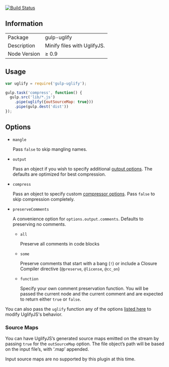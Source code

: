 [![Build Status](https://travis-ci.org/terinjokes/gulp-uglify.png?branch=master)](https://travis-ci.org/terinjokes/gulp-uglify)

## Information

<table>
<tr>
<td>Package</td><td>gulp-uglify</td>
</tr>
<tr>
<td>Description</td>
<td>Minify files with UglifyJS.</td>
</tr>
<tr>
<td>Node Version</td>
<td>≥ 0.9</td>
</tr>
</table>

## Usage

```javascript
var uglify = require('gulp-uglify');

gulp.task('compress', function() {
  gulp.src('lib/*.js')
    .pipe(uglify({outSourceMap: true}))
    .pipe(gulp.dest('dist'))
});
```

## Options

- `mangle`

	Pass `false` to skip mangling names.

- `output`

	Pass an object if you wish to specify additional [output
	options](http://lisperator.net/uglifyjs/codegen). The defaults are
	optimized for best compression.

- `compress`

	Pass an object to specify custom [compressor
	options](http://lisperator.net/uglifyjs/compress). Pass `false` to skip
	compression completely.

- `preserveComments`

	A convenience option for `options.output.comments`. Defaults to preserving no
	comments.

	- `all`
		
		Preserve all comments in code blocks

	- `some`

		Preserve comments that start with a bang (`!`) or include a Closure
		Compiler directive (`@preserve`, `@license`, `@cc_on`)

	- `function`

		Specify your own comment preservation function. You will be passed the
		current node and the current comment and are expected to return either
		`true` or `false`.

You can also pass the `uglify` function any of the options [listed
here](https://github.com/mishoo/UglifyJS2#the-simple-way) to modify
UglifyJS's behavior.


### Source Maps

You can have UglifyJS’s generated source maps emitted on the stream by passing
`true` for the `outSourceMap` option. The file object’s path will be based on
the input file’s, with ‘.map’ appended.

Input source maps are no supported by this plugin at this time.

